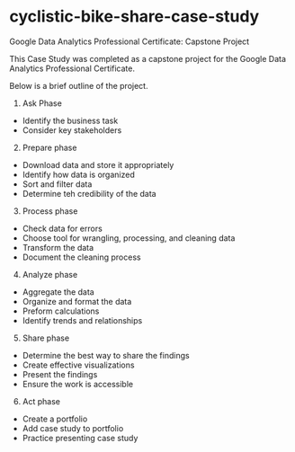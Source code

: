 # cyclistic-bike-share-case-study
Google Data Analytics Professional Certificate: Capstone Project

This Case Study was completed as a capstone project for the Google Data Analytics Professional Certificate.

Below is a brief outline of the project.

1. Ask Phase
  * Identify the business task
  * Consider key stakeholders
2. Prepare phase
  * Download data and store it appropriately
  * Identify how data is organized
  * Sort and filter data
  * Determine teh credibility of the data
3. Process phase
  * Check data for errors
  * Choose tool for wrangling, processing, and cleaning data
  * Transform the data
  * Document the cleaning process
4. Analyze phase
  * Aggregate the data
  * Organize and format the data
  * Preform calculations
  * Identify trends and relationships
5. Share phase
  * Determine the best way to share the findings
  * Create effective visualizations
  * Present the findings
  * Ensure the work is accessible
6. Act phase
  * Create a portfolio
  * Add case study to portfolio
  * Practice presenting case study
  
